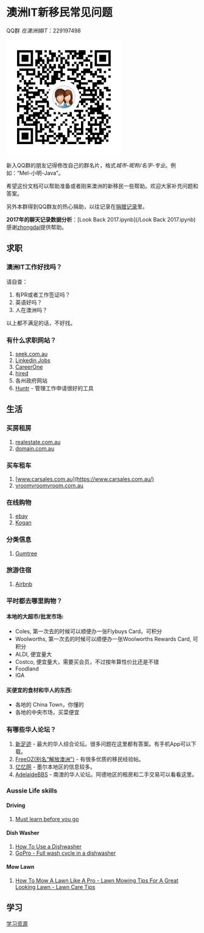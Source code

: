 # 澳洲IT新移民常见问题
QQ群 *在澳洲搞IT*：229197498

![alt text][qrcode]

[qrcode]:https://github.com/randomyao22/au-it-faq-for-chinese/blob/master/src/common/images/qrcode.png

新入QQ群的朋友记得修改自己的群名片，格式*城市-昵称/名字-专业*。例如：“Mel-小明-Java”。

希望这份文档可以帮助准备或者刚来澳洲的新移民一些帮助。欢迎大家补充问题和答案。

另外本群得到QQ群友的热心捐助，以往记录在[捐赠记录](/donate.md)里。

**2017年的聊天记录数据分析**：[Look Back 2017.ipynb](/Look Back 2017.ipynb)  
感谢[zhongdai](https://github.com/zhongdai)提供帮助。 

## 求职

### 澳洲IT工作好找吗？
请自查：
1. 有PR或者工作签证吗？
2. 英语好吗？
3. 人在澳洲吗？

以上都不满足的话，不好找。

### 有什么求职网站？
1. [seek.com.au](http://seek.com.au)
2. [Linkedin Jobs](https://www.linkedin.com/jobs/)
3. [CareerOne](https://www.careerone.com.au/)
4. [hired](https://hired.com/home)
5. 各州政府网站
6. [Huntr](http://huntr.co/) - 管理工作申请很好的工具

## 生活

### 买房租房
1. [realestate.com.au](https://www.realestate.com.au/)
2. [domain.com.au](https://www.domain.com.au/)

### 买车租车
1. [www.carsales.com.au](https://www.carsales.com.au/)
2. [vroomvroomvroom.com.au](https://www.vroomvroomvroom.com.au/)

### 在线购物
1. [ebay](https://www.ebay.com.au/)
2. [Kogan](https://www.kogan.com/au/)

### 分类信息
1. [Gumtree](https://www.gumtree.com.au/)

### 旅游住宿
1. [Airbnb](https://www.airbnb.com.au/)

### 平时都去哪里购物？

#### 本地的大超市/批发市场:
- Coles, 第一次去的时候可以顺便办一张Flybuys Card，可积分
- Woolworths, 第一次去的时候可以顺便办一张Woolworths Rewards Card, 可积分
- ALDI, 便宜量大
- Costco, 便宜量大，需要买会员，不过按年算性价比还是不错
- Foodland
- IGA

#### 买便宜的食材和华人的东西:
- 各地的 China Town，你懂的
- 各地的中央市场，买菜便宜

### 有哪些华人论坛？
1. [新足迹](https://www.oursteps.com.au/bbs/) - 最大的华人综合论坛。很多问题在这里都有答案。有手机App可以下载。
2. [FreeOZ(别名“解放澳洲”)](http://www.freeoz.org/) - 有很多优质的移民经验帖。
3. [亿忆网](http://www.yeeyi.com) - 墨尔本地区的信息较多。
4. [AdelaideBBS](http://adelaidebbs.com/bbs/forum.php) - 南澳的华人论坛。阿德地区的租房和二手交易可以看看这里。

### Aussie Life skills

#### Driving
1. [Must learn before you go](http://www.raa.com.au/motoring-and-road-safety/learning-to-drive/take-the-online-learners-test)

#### Dish Washer
1. [How To Use a Dishwasher](https://www.youtube.com/watch?v=5lvweMBCqAs)
2. [GoPro - Full wash cycle in a dishwasher](https://www.youtube.com/watch?v=gjcyUjXwH_4)

#### Mow Lawn
1. [How To Mow A Lawn Like A Pro - Lawn Mowing Tips For A Great Looking Lawn - Lawn Care Tips](https://www.youtube.com/watch?v=jTsibNGnzpA)


## 学习
[学习资源](/学习资源.md)


